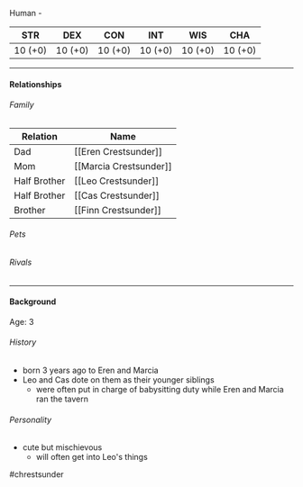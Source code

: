 Human - <class>

STR | DEX | CON | INT | WIS | CHA
---- | ---- | ---- | ---- | ---- | ----  
10 (+0) | 10 (+0) | 10 (+0) | 10 (+0) | 10 (+0) | 10 (+0) | 

---

#### Relationships
###### Family
	
Relation | Name
------------ | ------------
Dad | [[Eren Crestsunder]] 
Mom | [[Marcia Crestsunder]]
Half Brother | [[Leo Crestsunder]]
Half Brother | [[Cas Crestsunder]]
Brother | [[Finn Crestsunder]]

###### Pets

###### Rivals

---

#### Background
Age: 3
	
###### History
- born 3 years ago to Eren and Marcia
- Leo and Cas dote on them as their younger siblings
	- were often put in charge of babysitting duty while Eren and Marcia ran the tavern

###### Personality
- cute but mischievous
	- will often get into Leo's things

#chrestsunder